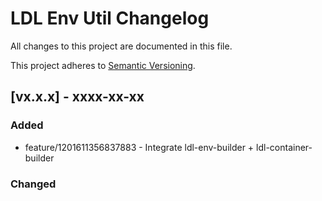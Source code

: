 # LDL Env Util Changelog

All changes to this project are documented in this file.

This project adheres to [Semantic Versioning](https://semver.org/spec/v2.0.0.html).

## [vx.x.x] - xxxx-xx-xx

### Added

- feature/1201611356837883 - Integrate ldl-env-builder + ldl-container-builder

### Changed

